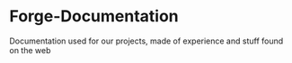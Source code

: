 # Forge-Documentation
Documentation used for our projects, made of experience and stuff found on the web
